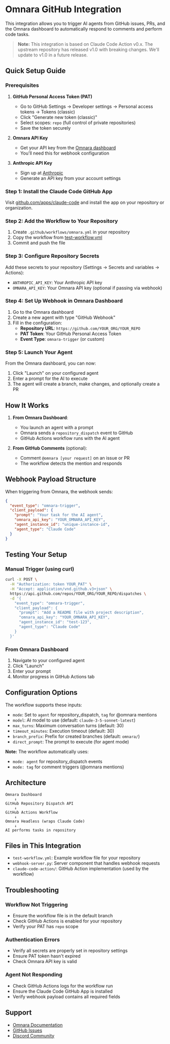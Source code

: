 # Omnara GitHub Integration

This integration allows you to trigger AI agents from GitHub issues, PRs, and the Omnara dashboard to automatically respond to comments and perform code tasks.

> **Note:** This integration is based on Claude Code Action v0.x. The upstream repository has released v1.0 with breaking changes. We'll update to v1.0 in a future release.

## Quick Setup Guide

### Prerequisites

1. **GitHub Personal Access Token (PAT)**
   - Go to GitHub Settings → Developer settings → Personal access tokens → Tokens (classic)
   - Click "Generate new token (classic)"
   - Select scopes: `repo` (full control of private repositories)
   - Save the token securely

2. **Omnara API Key**
   - Get your API key from the [Omnara dashboard](https://omnara.ai)
   - You'll need this for webhook configuration

3. **Anthropic API Key**
   - Sign up at [Anthropic](https://console.anthropic.com)
   - Generate an API key from your account settings

### Step 1: Install the Claude Code GitHub App

Visit [github.com/apps/claude-code](https://github.com/apps/claude-code) and install the app on your repository or organization.

### Step 2: Add the Workflow to Your Repository

1. Create `.github/workflows/omnara.yml` in your repository
2. Copy the workflow from [test-workflow.yml](test-workflow.yml)
3. Commit and push the file

### Step 3: Configure Repository Secrets

Add these secrets to your repository (Settings → Secrets and variables → Actions):

- `ANTHROPIC_API_KEY`: Your Anthropic API key
- `OMNARA_API_KEY`: Your Omnara API key (optional if passing via webhook)

### Step 4: Set Up Webhook in Omnara Dashboard

1. Go to the Omnara dashboard
2. Create a new agent with type "GitHub Webhook"
3. Fill in the configuration:
   - **Repository URL**: `https://github.com/YOUR_ORG/YOUR_REPO`
   - **PAT Token**: Your GitHub Personal Access Token
   - **Event Type**: `omnara-trigger` (or custom)

### Step 5: Launch Your Agent

From the Omnara dashboard, you can now:
1. Click "Launch" on your configured agent
2. Enter a prompt for the AI to execute
3. The agent will create a branch, make changes, and optionally create a PR

## How It Works

1. **From Omnara Dashboard**: 
   - You launch an agent with a prompt
   - Omnara sends a `repository_dispatch` event to GitHub
   - GitHub Actions workflow runs with the AI agent

2. **From GitHub Comments** (optional):
   - Comment `@omnara [your request]` on an issue or PR
   - The workflow detects the mention and responds

## Webhook Payload Structure

When triggering from Omnara, the webhook sends:

```json
{
  "event_type": "omnara-trigger",
  "client_payload": {
    "prompt": "Your task for the AI agent",
    "omnara_api_key": "YOUR_OMNARA_API_KEY",
    "agent_instance_id": "unique-instance-id",
    "agent_type": "Claude Code"
  }
}
```

## Testing Your Setup

### Manual Trigger (using curl)

```bash
curl -X POST \
  -H "Authorization: token YOUR_PAT" \
  -H "Accept: application/vnd.github.v3+json" \
  https://api.github.com/repos/YOUR_ORG/YOUR_REPO/dispatches \
  -d '{
    "event_type": "omnara-trigger",
    "client_payload": {
      "prompt": "Add a README file with project description",
      "omnara_api_key": "YOUR_OMNARA_API_KEY",
      "agent_instance_id": "test-123",
      "agent_type": "Claude Code"
    }
  }'
```

### From Omnara Dashboard

1. Navigate to your configured agent
2. Click "Launch"
3. Enter your prompt
4. Monitor progress in GitHub Actions tab

## Configuration Options

The workflow supports these inputs:

- `mode`: Set to `agent` for repository_dispatch, `tag` for @omnara mentions
- `model`: AI model to use (default: `claude-3-5-sonnet-latest`)
- `max_turns`: Maximum conversation turns (default: 30)
- `timeout_minutes`: Execution timeout (default: 30)
- `branch_prefix`: Prefix for created branches (default: `omnara/`)
- `direct_prompt`: The prompt to execute (for agent mode)

**Note:** The workflow automatically uses:
- `mode: agent` for repository_dispatch events
- `mode: tag` for comment triggers (@omnara mentions)

## Architecture

```
Omnara Dashboard
    ↓
GitHub Repository Dispatch API
    ↓
GitHub Actions Workflow
    ↓
Omnara Headless (wraps Claude Code)
    ↓
AI performs tasks in repository
```

## Files in This Integration

- `test-workflow.yml`: Example workflow file for your repository
- `webhook-server.py`: Server component that handles webhook requests
- `claude-code-action/`: GitHub Action implementation (used by the workflow)

## Troubleshooting

### Workflow Not Triggering
- Ensure the workflow file is in the default branch
- Check GitHub Actions is enabled for your repository
- Verify your PAT has `repo` scope

### Authentication Errors
- Verify all secrets are properly set in repository settings
- Ensure PAT token hasn't expired
- Check Omnara API key is valid

### Agent Not Responding
- Check GitHub Actions logs for the workflow run
- Ensure the Claude Code GitHub App is installed
- Verify webhook payload contains all required fields

## Support

- [Omnara Documentation](https://docs.omnara.ai)
- [GitHub Issues](https://github.com/omnara-ai/omnara/issues)
- [Discord Community](https://discord.gg/omnara)